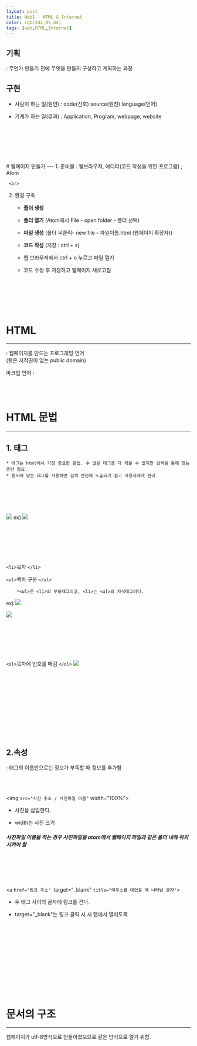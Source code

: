 ```yaml
---
layout: post
title: Web1 - HTML & Internet
color: rgb(242,85,44)
tags: [web,HTML,Internet]
---
```

## 기획
: 무언가 만들기 전에 무엇을 만들지 구상하고 계획하는 과정

## 구현
- 사람이 하는 일(원인) : code(신호) source(원천) language(언어)

- 기계가 하는 일(결과) : Application, Program, webpage, website  
<br>
<br>
<br>
<br>
<br>
<br>
# 웹페이지 만들기
---
1. 준비물 : 웹브라우저,
     에디터(코드 작성을 위한 프로그램) ; Atom

     <br>
     
2. 환경 구축 
    - **폴더 생성**

    - **폴더 열기** (Atom에서 File - open folder - 폴더 선택)

    - **파일 생성** (폴더 우클릭- new file - 파일이름.html (웹페이지 확장자))

    - **코드 작성** (저장 : ctrl + s)

    - 웹 브라우저에서 ctrl + o 누르고 파일 열기

    - 코드 수정 후 저장하고 웹페이지 새로고침

<br>
<br>
<br>
<br>
<br>

# HTML
---
: 웹페이지를 만드는 프로그래밍 언어  
(웹은 저작권이 없는 public domain)

마크업 언어 : 
<br>
<br>
<br>
<br>

# HTML 문법
---
## 1. 태그
    * 태그는 html에서 가장 중요한 문법. 수 많은 태그를 다 외울 수 없지만 검색을 통해 찾는 훈련 필요.
    * 용도에 맞는 태그를 사용하면 검색 엔진에 노출되기 쉽고 사용자에게 편리
<br>
<br>
<br>
<br>

![](https://img1.daumcdn.net/thumb/R1280x0/?scode=mtistory2&fname=https%3A%2F%2Fblog.kakaocdn.net%2Fdn%2FrqsAV%2FbtqTSUrDWLf%2FRm0zCiI3EWdymaHtS1Aemk%2Fimg.png)
ex)
![](https://img1.daumcdn.net/thumb/R1280x0/?scode=mtistory2&fname=https%3A%2F%2Fblog.kakaocdn.net%2Fdn%2Fpxbr6%2FbtqOtZmtow4%2Fh27tDh9GQz1tKoMmoC8eK1%2Fimg.png)
<br>
<br>
<br>
<br>
<br>
<br>
<br>

`<li>`목차 `</li>`

`<ul>`목차 구분 `</ul>`

        *<ul>은 <li>의 부모태그이고, <li>는 <ul>의 자식태그이다.
ex)
![](https://img1.daumcdn.net/thumb/R1280x0/?scode=mtistory2&fname=https%3A%2F%2Fblog.kakaocdn.net%2Fdn%2FtnmLg%2FbtqOt06Jz8O%2F1QonKIe9r7LikHZi1KTi81%2Fimg.png)

![](https://img1.daumcdn.net/thumb/R1280x0/?scode=mtistory2&fname=https%3A%2F%2Fblog.kakaocdn.net%2Fdn%2FbuSsqk%2FbtqOH9tLqgw%2FVxcJwUk01ClpqhBwF9EqLK%2Fimg.png)
<br>
<br>
<br>
<br>
<br>
<br>
<br>

`<ol>`목차에 번호를 매김 `</ol>`
![](https://img1.daumcdn.net/thumb/R1280x0/?scode=mtistory2&fname=https%3A%2F%2Fblog.kakaocdn.net%2Fdn%2Fcj4fpw%2FbtqOxrPMsd2%2FQ0qiGZmNFHDZKEe5RY9jHK%2Fimg.png)
<br>
<br>
<br>
<br>
<br>
<br>
<br>
<br>
<br>
<br>
<br>
<br>



## 2.속성 
: 태그의 이름만으로는 정보가 부족할 때 정보를 추가함
<br>
<br>
<br>
<br> 

<img `src="사진 주소 / 사진파일 이름"` width="100%">

- 사진을 삽입한다.

- width는 사진 크기

##### 사진파일 이름을 적는 경우 사진파일을 atom에서 웹페이지 파일과 같은 폴더 내에 위치시켜야 함
<br>
<br>
<br>
<br>


<a `href="링크 주소" `target="_blank" `title="마우스를 대었을 때 나타날 글자"`> </a>

- 두 태그 사이의 글자에 링크를 건다.

- target="_blank"는 링크 클릭 시 새 탭에서 열리도록


<br>
<br>
<br>
<br>
<br>
<br>
 <br>
<br>
<br>
 <br>
<br>


# 문서의 구조
---

   
   웹페이지가 utf-8방식으로 만들어졌으므로 같은 방식으로 열기 위함.

   